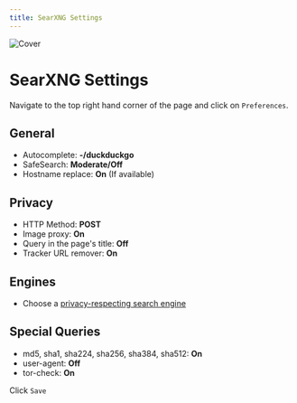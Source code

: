 ```yaml
---
title: SearXNG Settings
---
```


![Cover](/assets/covers/searxng.png)

# SearXNG Settings

Navigate to the top right hand corner of the page and click on `Preferences`.

## General

* Autocomplete: **-/duckduckgo**
* SafeSearch: **Moderate/Off**
* Hostname replace: **On** (If available)

## Privacy

* HTTP Method: **POST**
* Image proxy: **On**
* Query in the page's title: **Off**
* Tracker URL remover: **On**

## Engines

* Choose a [privacy-respecting search engine](/recommendations/internet-browsing/search-engines)

## Special Queries

* md5, sha1, sha224, sha256, sha384, sha512: **On**
* user-agent: **Off**
* tor-check: **On**

Click `Save`
